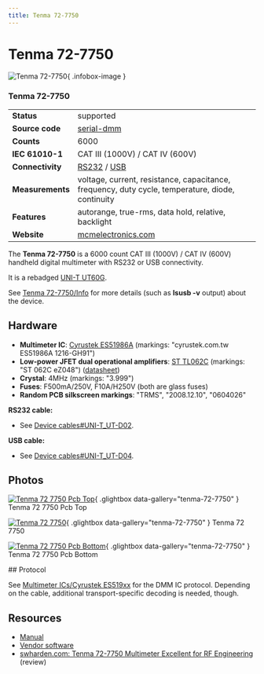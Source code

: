 ```yaml
---
title: Tenma 72-7750
---
```


# Tenma 72-7750

<div class="infobox" markdown>

![Tenma 72-7750](./img/Tenma_72-7750_PCB_top.jpg){ .infobox-image }

### Tenma 72-7750

| | |
|---|---|
| **Status** | supported |
| **Source code** | [serial-dmm](https://github.com/OpenTraceLab/OpenTraceCapture/tree/main/src/hardware/serial-dmm) |
| **Counts** | 6000 |
| **IEC 61010-1** | CAT III (1000V) / CAT IV (600V) |
| **Connectivity** | [RS232](https://sigrok.org/wiki/Device_cables#UNI-T_UT-D02) / [USB](https://sigrok.org/wiki/Device_cables#UNI-T_UT-D04) |
| **Measurements** | voltage, current, resistance, capacitance, frequency, duty cycle, temperature, diode, continuity |
| **Features** | autorange, true-rms, data hold, relative, backlight |
| **Website** | [mcmelectronics.com](http://www.mcmelectronics.com/product/TENMA-72-7750-/72-7750) |

</div>

The **Tenma 72-7750** is a 6000 count CAT III (1000V) / CAT IV (600V) handheld digital multimeter with RS232 or USB connectivity.

It is a rebadged [UNI-T UT60G](http://www.uni-trend.com/UT60G.html).

See [Tenma 72-7750/Info](https://sigrok.org/wiki/Tenma_72-7750/Info) for more details (such as **lsusb -v** output) about the device.

## Hardware
- **Multimeter IC**: [Cyrustek ES51986A](https://sigrok.org/wiki/Multimeter_ICs/Cyrustek_ES519xx) (markings: "cyrustek.com.tw ES51986A 1216-GH91")
- **Low-power JFET dual operational amplifiers**: [ST TL062C](http://www.st.com/web/en/catalog/sense_power/FM123/SC61/SS1378/PF65352) (markings: "ST 062C eZ048") ([datasheet](http://www.st.com/st-web-ui/static/active/en/resource/technical/document/datasheet/CD00000486.pdf))
- **Crystal**: 4MHz (markings: "3.999")
- **Fuses**: F500mA/250V, F10A/H250V (both are glass fuses)
- **Random PCB silkscreen markings**: "TRMS", "2008.12.10", "0604026"

**RS232 cable:**

- See [Device cables#UNI-T_UT-D02](https://sigrok.org/wiki/Device_cables#UNI-T_UT-D02).

**USB cable:**

- See [Device cables#UNI-T_UT-D04](https://sigrok.org/wiki/Device_cables#UNI-T_UT-D04).

## Photos

<div class="photo-grid" markdown>

[![Tenma 72 7750 Pcb Top](./img/Tenma_72-7750_PCB_top.jpg)](./img/Tenma_72-7750_PCB_top.jpg "Tenma 72 7750 Pcb Top"){ .glightbox data-gallery="tenma-72-7750" }
<span class="caption">Tenma 72 7750 Pcb Top</span>

[![Tenma 72 7750](./img/Tenma_72-7750.jpg)](./img/Tenma_72-7750.png "Tenma 72 7750"){ .glightbox data-gallery="tenma-72-7750" }
<span class="caption">Tenma 72 7750</span>

[![Tenma 72 7750 Pcb Bottom](./img/Tenma_72-7750_PCB_bottom.jpg)](./img/Tenma_72-7750_PCB_bottom.jpg "Tenma 72 7750 Pcb Bottom"){ .glightbox data-gallery="tenma-72-7750" }
<span class="caption">Tenma 72 7750 Pcb Bottom</span>

</div>
## Protocol

See [Multimeter ICs/Cyrustek ES519xx](https://sigrok.org/wiki/Multimeter_ICs/Cyrustek_ES519xx) for the DMM IC protocol. Depending on the cable, additional transport-specific decoding is needed, though.

## Resources
- [Manual](http://www.farnell.com/datasheets/70028.pdf)
- [Vendor software](http://www.mcmelectronics.com/content/ProductData/downloads/72-7750-Software.zip)
- [swharden.com: Tenma 72-7750 Multimeter Excellent for RF Engineering](http://www.swharden.com/blog/2013-04-17-tenma-72-7750-multimeter-excellent-for-rf-engineering/) (review)

